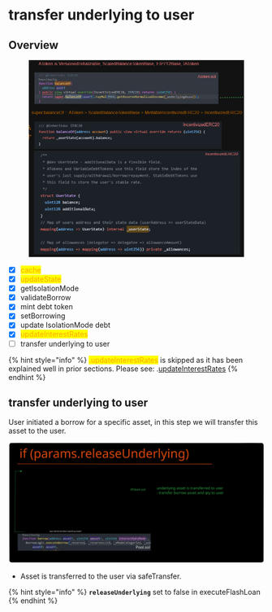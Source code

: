# transfer underlying to user

## Overview

<figure><img src="../../.gitbook/assets/image (151).png" alt=""><figcaption></figcaption></figure>

* [x] <mark style="color:orange;">cache</mark>
* [x] <mark style="color:orange;">updateState</mark>
* [x] getIsolationMode
* [x] validateBorrow
* [x] mint debt token
* [x] setBorrowing&#x20;
* [x] update IsolationMode debt
* [x] <mark style="color:orange;">updateInterestRates</mark>
* [ ] transfer underlying to user

{% hint style="info" %}
<mark style="color:orange;">.updateInterestRates</mark> is skipped as it has been explained well in prior sections. Please see: .[updateInterestRates](../common-functions/.updateinterestrates.md)
{% endhint %}

## transfer underlying to user

User initiated a borrow for a specific asset, in this step we will transfer this asset to the user.

<img src="../../.gitbook/assets/file.excalidraw (15).svg" alt="" class="gitbook-drawing">

* Asset is transferred to the user via safeTransfer.

{% hint style="info" %}
**`releaseUnderlying`** set to false in executeFlashLoan
{% endhint %}
